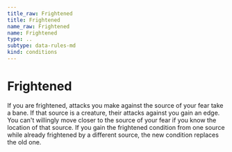 ```yaml
---
title_raw: Frightened
title: Frightened
name_raw: Frightened
name: Frightened
type: ..
subtype: data-rules-md
kind: conditions
---
```


# Frightened

If you are frightened, attacks you make against the source of your fear take a bane. If that source is a creature, their attacks against you gain an edge. You can't willingly move closer to the source of your fear if you know the location of that source. If you gain the frightened condition from one source while already frightened by a different source, the new condition replaces the old one.
